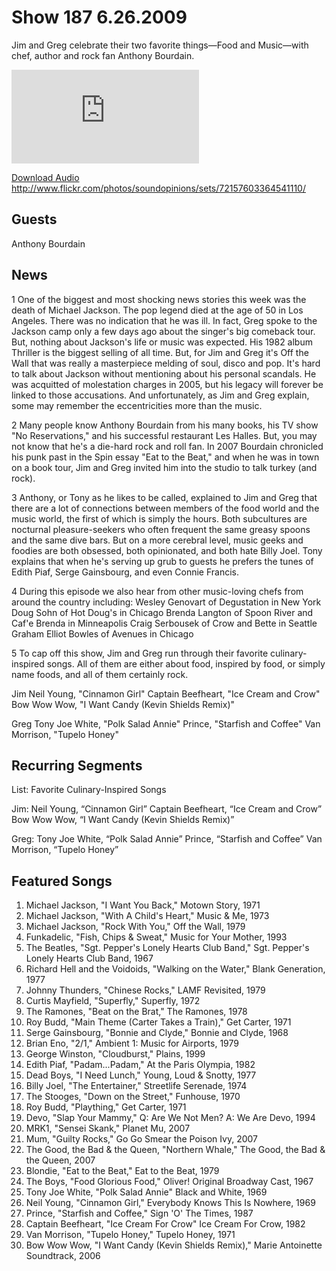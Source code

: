 # Show 187 6.26.2009
Jim and Greg celebrate their two favorite things—Food and Music—with chef, author and rock fan Anthony Bourdain.

![main image](http://www.soundopinions.org/images/bourdain/x.php)

[Download Audio](http://audio.soundopinions.org/streams/2009/06/so_20090626.m3u)
http://www.flickr.com/photos/soundopinions/sets/72157603364541110/

## Guests
Anthony Bourdain 

## News
1 One of the biggest and most shocking news stories this week was the death of Michael Jackson. The pop legend died at the age of 50 in Los Angeles. There was no indication that he was ill. In fact, Greg spoke to the Jackson camp only a few days ago about the singer's big comeback tour. But, nothing about Jackson's life or music was expected. His 1982 album Thriller is the biggest selling of all time. But, for Jim and Greg it's Off the Wall that was really a masterpiece melding of soul, disco and pop. It's hard to talk about Jackson without mentioning about his personal scandals. He was acquitted of molestation charges in 2005, but his legacy will forever be linked to those accusations. And unfortunately, as Jim and Greg explain, some may remember the eccentricities more than the music.

2 Many people know Anthony Bourdain from his many books, his TV show "No Reservations," and his successful restaurant Les Halles. But, you may not know that he's a die-hard rock and roll fan. In 2007 Bourdain chronicled his punk past in the Spin essay "Eat to the Beat," and when he was in town on a book tour, Jim and Greg invited him into the studio to talk turkey (and rock).

3 Anthony, or Tony as he likes to be called, explained to Jim and Greg that there are a lot of connections between members of the food world and the music world, the first of which is simply the hours. Both subcultures are nocturnal pleasure-seekers who often frequent the same greasy spoons and the same dive bars. But on a more cerebral level, music geeks and foodies are both obsessed, both opinionated, and both hate Billy Joel. Tony explains that when he's serving up grub to guests he prefers the tunes of Edith Piaf, Serge Gainsbourg, and even Connie Francis.

4 During this episode we also hear from other music-loving chefs from around the country including:
Wesley Genovart of Degustation in New York
Doug Sohn of Hot Doug's in Chicago
Brenda Langton of Spoon River and Caf'e Brenda in Minneapolis
Craig Serbousek of Crow and Bette in Seattle
Graham Elliot Bowles of Avenues in Chicago

5 To cap off this show, Jim and Greg run through their favorite culinary-inspired songs. All of them are either about food, inspired by food, or simply name foods, and all of them certainly rock.

Jim
Neil Young, "Cinnamon Girl"
Captain Beefheart, "Ice Cream and Crow"
Bow Wow Wow, "I Want Candy (Kevin Shields Remix)"

Greg
Tony Joe White, "Polk Salad Annie"
Prince, "Starfish and Coffee"
Van Morrison, "Tupelo Honey"



## Recurring Segments
List: Favorite Culinary-Inspired Songs 

Jim:
Neil Young, “Cinnamon Girl”
Captain Beefheart, “Ice Cream and Crow”
Bow Wow Wow, “I Want Candy (Kevin Shields Remix)”

Greg:
Tony Joe White, “Polk Salad Annie”
Prince, “Starfish and Coffee”
Van Morrison, “Tupelo Honey”


## Featured Songs
1. Michael Jackson, "I Want You Back," Motown Story, 1971
2. Michael Jackson, "With A Child's Heart," Music & Me, 1973
3. Michael Jackson, "Rock With You," Off the Wall, 1979
4. Funkadelic, "Fish, Chips & Sweat," Music for Your Mother, 1993
5. The Beatles, "Sgt. Pepper's Lonely Hearts Club Band," Sgt. Pepper's Lonely Hearts Club Band, 1967
6. Richard Hell and the Voidoids, "Walking on the Water," Blank Generation, 1977
7. Johnny Thunders, "Chinese Rocks," LAMF Revisited, 1979
8. Curtis Mayfield, "Superfly," Superfly, 1972
9. The Ramones, "Beat on the Brat," The Ramones, 1978
10. Roy Budd, "Main Theme (Carter Takes a Train)," Get Carter, 1971
11. Serge Gainsbourg, "Bonnie and Clyde," Bonnie and Clyde, 1968
12. Brian Eno, "2/1," Ambient 1: Music for Airports, 1979
13. George Winston, "Cloudburst," Plains, 1999
14. Edith Piaf, "Padam...Padam," At the Paris Olympia, 1982
15. Dead Boys, "I Need Lunch," Young, Loud & Snotty, 1977
16. Billy Joel, "The Entertainer," Streetlife Serenade, 1974
17. The Stooges, "Down on the Street," Funhouse, 1970
18. Roy Budd, "Plaything," Get Carter, 1971
19. Devo, "Slap Your Mammy," Q: Are We Not Men? A: We Are Devo, 1994
20. MRK1, "Sensei Skank," Planet Mu, 2007
21. Mum, "Guilty Rocks," Go Go Smear the Poison Ivy, 2007
22. The Good, the Bad & the Queen, "Northern Whale," The Good, the Bad & the Queen, 2007
23. Blondie, "Eat to the Beat," Eat to the Beat, 1979
24. The Boys, "Food Glorious Food," Oliver! Original Broadway Cast, 1967
25. Tony Joe White, "Polk Salad Annie" Black and White, 1969
26. Neil Young, "Cinnamon Girl," Everybody Knows This Is Nowhere, 1969
27. Prince, "Starfish and Coffee," Sign 'O' The Times, 1987
28. Captain Beefheart, "Ice Cream For Crow" Ice Cream For Crow, 1982
29. Van Morrison, "Tupelo Honey," Tupelo Honey, 1971
30. Bow Wow Wow, "I Want Candy (Kevin Shields Remix)," Marie Antoinette Soundtrack, 2006
